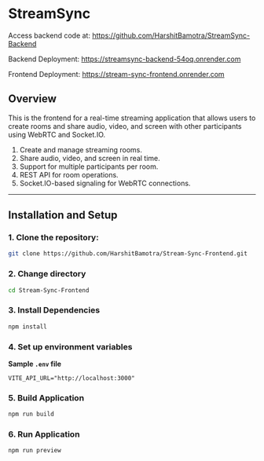 # StreamSync

Access backend code at: https://github.com/HarshitBamotra/StreamSync-Backend

Backend Deployment: https://streamsync-backend-54oq.onrender.com

Frontend Deployment: https://stream-sync-frontend.onrender.com

## Overview

This is the frontend for a real-time streaming application that allows users to create rooms and share audio, video, and screen with other participants using WebRTC and Socket.IO.

1. Create and manage streaming rooms.
2. Share audio, video, and screen in real time.
3. Support for multiple participants per room.
4. REST API for room operations.
5. Socket.IO-based signaling for WebRTC connections.
---

## Installation and Setup

### 1. Clone the repository:
```bash
git clone https://github.com/HarshitBamotra/Stream-Sync-Frontend.git
```

### 2. Change directory
```bash
cd Stream-Sync-Frontend
```

### 3. Install Dependencies
```bash
npm install
```

### 4. Set up environment variables
**Sample `.env` file**
```env
VITE_API_URL="http://localhost:3000"
```

### 5. Build Application
```bash
npm run build
```

### 6. Run Application
```bash
npm run preview
```
